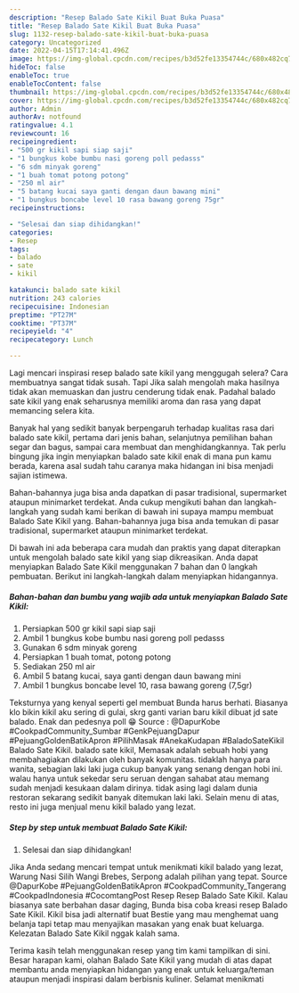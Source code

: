 ```yaml
---
description: "Resep Balado Sate Kikil Buat Buka Puasa"
title: "Resep Balado Sate Kikil Buat Buka Puasa"
slug: 1132-resep-balado-sate-kikil-buat-buka-puasa
category: Uncategorized
date: 2022-04-15T17:14:41.496Z
image: https://img-global.cpcdn.com/recipes/b3d52fe13354744c/680x482cq70/balado-sate-kikil-foto-resep-utama.jpg
hideToc: false
enableToc: true
enableTocContent: false
thumbnail: https://img-global.cpcdn.com/recipes/b3d52fe13354744c/680x482cq70/balado-sate-kikil-foto-resep-utama.jpg
cover: https://img-global.cpcdn.com/recipes/b3d52fe13354744c/680x482cq70/balado-sate-kikil-foto-resep-utama.jpg
author: Admin
authorAv: notfound
ratingvalue: 4.1
reviewcount: 16
recipeingredient:
- "500 gr kikil sapi siap saji"
- "1 bungkus kobe bumbu nasi goreng poll pedasss"
- "6 sdm minyak goreng"
- "1 buah tomat potong potong"
- "250 ml air"
- "5 batang kucai saya ganti dengan daun bawang mini"
- "1 bungkus boncabe level 10 rasa bawang goreng 75gr"
recipeinstructions:

- "Selesai dan siap dihidangkan!"
categories:
- Resep
tags:
- balado
- sate
- kikil

katakunci: balado sate kikil 
nutrition: 243 calories
recipecuisine: Indonesian
preptime: "PT27M"
cooktime: "PT37M"
recipeyield: "4"
recipecategory: Lunch

---
```



Lagi mencari inspirasi resep balado sate kikil yang menggugah selera? Cara membuatnya sangat tidak susah. Tapi Jika salah mengolah maka hasilnya tidak akan memuaskan dan justru cenderung tidak enak. Padahal balado sate kikil yang enak seharusnya memiliki aroma dan rasa yang dapat memancing selera kita.


Banyak hal yang sedikit banyak berpengaruh terhadap kualitas rasa dari balado sate kikil, pertama dari jenis bahan, selanjutnya pemilihan bahan segar dan bagus, sampai cara membuat dan menghidangkannya. Tak perlu bingung jika ingin menyiapkan balado sate kikil enak di mana pun kamu berada, karena asal sudah tahu caranya maka hidangan ini bisa menjadi sajian istimewa.

Bahan-bahannya juga bisa anda dapatkan di pasar tradisional, supermarket ataupun minimarket terdekat. Anda cukup mengikuti bahan dan langkah-langkah yang sudah kami berikan di bawah ini supaya mampu membuat Balado Sate Kikil yang. Bahan-bahannya juga bisa anda temukan di pasar tradisional, supermarket ataupun minimarket terdekat.


Di bawah ini ada beberapa cara mudah dan praktis yang dapat diterapkan untuk mengolah balado sate kikil yang siap dikreasikan. Anda dapat menyiapkan Balado Sate Kikil menggunakan 7 bahan dan 0 langkah pembuatan. Berikut ini langkah-langkah dalam menyiapkan hidangannya.

<!--inarticleads1-->

##### Bahan-bahan dan bumbu yang wajib ada untuk menyiapkan Balado Sate Kikil:

1. Persiapkan 500 gr kikil sapi siap saji
1. Ambil 1 bungkus kobe bumbu nasi goreng poll pedasss
1. Gunakan 6 sdm minyak goreng
1. Persiapkan 1 buah tomat, potong potong
1. Sediakan 250 ml air
1. Ambil 5 batang kucai, saya ganti dengan daun bawang mini
1. Ambil 1 bungkus boncabe level 10, rasa bawang goreng (7,5gr)


Teksturnya yang kenyal seperti gel membuat Bunda harus berhati. Biasanya klo bikin kikil aku sering di gulai, skrg ganti varian baru kikil dibuat jd sate balado. Enak dan pedesnya poll 😁 Source : @DapurKobe #CookpadCommunity_Sumbar #GenkPejuangDapur #PejuangGoldenBatikApron #PilihMasak #AnekaKudapan #BaladoSateKikil Balado Sate Kikil. balado sate kikil, Memasak adalah sebuah hobi yang membahagiakan dilakukan oleh banyak komunitas. tidaklah hanya para wanita, sebagian laki laki juga cukup banyak yang senang dengan hobi ini. walau hanya untuk sekedar seru seruan dengan sahabat atau memang sudah menjadi kesukaan dalam dirinya. tidak asing lagi dalam dunia restoran sekarang sedikit banyak ditemukan laki laki. Selain menu di atas, resto ini juga menjual menu kikil balado yang lezat. 

<!--inarticleads2-->

##### Step by step untuk membuat Balado Sate Kikil:


1. Selesai dan siap dihidangkan!

Jika Anda sedang mencari tempat untuk menikmati kikil balado yang lezat, Warung Nasi Silih Wangi Brebes, Serpong adalah pilihan yang tepat. Source @DapurKobe #PejuangGoldenBatikApron #CookpadCommunity_Tangerang #CookpadIndonesia #CocomtangPost Resep Resep Balado Sate Kikil. Kalau biasanya sate berbahan dasar daging, Bunda bisa coba kreasi resep Balado Sate Kikil. Kikil bisa jadi alternatif buat Bestie yang mau menghemat uang belanja tapi tetap mau menyajikan masakan yang enak buat keluarga. Kelezatan Balado Sate Kikil nggak kalah sama. 

Terima kasih telah menggunakan resep yang tim kami tampilkan di sini. Besar harapan kami, olahan Balado Sate Kikil yang mudah di atas dapat membantu anda menyiapkan hidangan yang enak untuk keluarga/teman ataupun menjadi inspirasi dalam berbisnis kuliner. Selamat menikmati
